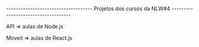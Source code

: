 ------------------------------------ Projetos dos cursos da NLW#4 ------------------------------------


API => aulas de Node.js

Moveit => aulas de React.js
